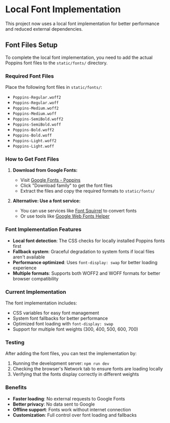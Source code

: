 # Local Font Implementation

This project now uses a local font implementation for better performance and reduced external dependencies.

## Font Files Setup

To complete the local font implementation, you need to add the actual Poppins font files to the `static/fonts/` directory.

### Required Font Files

Place the following font files in `static/fonts/`:

- `Poppins-Regular.woff2`
- `Poppins-Regular.woff`
- `Poppins-Medium.woff2`
- `Poppins-Medium.woff`
- `Poppins-SemiBold.woff2`
- `Poppins-SemiBold.woff`
- `Poppins-Bold.woff2`
- `Poppins-Bold.woff`
- `Poppins-Light.woff2`
- `Poppins-Light.woff`

### How to Get Font Files

1. **Download from Google Fonts:**
   - Visit [Google Fonts - Poppins](https://fonts.google.com/specimen/Poppins)
   - Click "Download family" to get the font files
   - Extract the files and copy the required formats to `static/fonts/`

2. **Alternative: Use a font service:**
   - You can use services like [Font Squirrel](https://www.fontsquirrel.com/) to convert fonts
   - Or use tools like [Google Web Fonts Helper](https://google-webfonts-helper.herokuapp.com/fonts/poppins)

### Font Implementation Features

- **Local font detection**: The CSS checks for locally installed Poppins fonts first
- **Fallback system**: Graceful degradation to system fonts if local files aren't available
- **Performance optimized**: Uses `font-display: swap` for better loading experience
- **Multiple formats**: Supports both WOFF2 and WOFF formats for better browser compatibility

### Current Implementation

The font implementation includes:

- CSS variables for easy font management
- System font fallbacks for better performance
- Optimized font loading with `font-display: swap`
- Support for multiple font weights (300, 400, 500, 600, 700)

### Testing

After adding the font files, you can test the implementation by:

1. Running the development server: `npm run dev`
2. Checking the browser's Network tab to ensure fonts are loading locally
3. Verifying that the fonts display correctly in different weights

### Benefits

- **Faster loading**: No external requests to Google Fonts
- **Better privacy**: No data sent to Google
- **Offline support**: Fonts work without internet connection
- **Customization**: Full control over font loading and fallbacks
